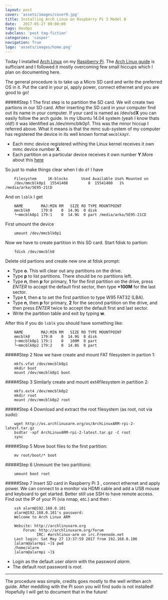 ```yaml
---
layout: post
cover: 'assets/images/cover9.jpg'
title: Installing Arch Linux on Raspberry Pi 3 Model B
date:   2017-05-27 00:00:00
tags: DevOps
subclass: 'post tag-fiction'
categories: 'casper'
navigation: True
logo: 'assets/images/home.png'
---
```


Today I installed [Arch Linux](https://www.archlinux.org/) on my [Raspberry Pi](https://www.raspberrypi.org/products/raspberry-pi-3-model-b/). The [Arch Linux guide](https://archlinuxarm.org/platforms/armv8/broadcom/raspberry-pi-3) is sufficiant and I followed it mostly overcoming few small hiccups which I plan on documenting here. 

The general procedure is to take up a Micro SD card and write the preferred OS in it. Put the card in your pi, apply power, connect ethernet and you are good to go! 

#####Step 1
The first step is to partition the SD card. We will create two partions in our SD card. After inserting the SD card in your computer find out its name in your computer. If your card is named as /dev/sd**X** you can easily follow the arch guide. In my Ubuntu 14.04 system (yeah I know thats old!) it was identified as /dev/mmcblk0p1. This was the minor hiccup I referred above. What it means is that the mmc sub-system of my computer has registered the device in its well known format `mmcblkXpY`. 

- Each mmc device registered withing the Linux kernel receives it own mmc device number **X**.
- Each partition on a particular device receives it own number **Y**.More about this [here](https://stackoverflow.com/a/21752229/5285588)

So just to make things clear when I do ``df`` I have

		Filesystem     1K-blocks      Used Available Use% Mounted on
		/dev/mmcblk0p1  15541408         8  15541400   1% /media/arka/5E95-21CD

And on `lsblk` I get 

		NAME        MAJ:MIN RM   SIZE RO TYPE MOUNTPOINT
		mmcblk0     179:0    0  14.9G  0 disk 
		└─mmcblk0p1 179:1    0  14.9G  0 part /media/arka/5E95-21CD

First umount the device 

		umount /dev/mmcblk0p1

Now we have to create partition in this SD card. Start fdisk to partion:

		fdisk /dev/mmcblk0

Delete old partions and create new one at fdisk prompt:

- Type **o**. This will clear out any partitions on the drive.
- Type **p** to list partitions. There should be no partitions left.
- Type **n**, then **p** for primary, **1** for the first partition on the drive, press *ENTER* to accept the default first sector, then type **+100M** for the last sector.
- Type **t**, then **c** to set the first partition to type W95 FAT32 (LBA).
- Type **n**, then **p** for primary, **2** for the second partition on the drive, and then press *ENTER* twice to accept the default first and last sector.
- Write the partition table and exit by typing **w**.

After this if you do `lsblk` you should have something like:

		NAME        MAJ:MIN RM   SIZE RO TYPE MOUNTPOINT
		mmcblk0     179:0    0  14.9G  0 disk 
		├─mmcblk0p1 179:1    0   100M  0 part 
		└─mmcblk0p2 179:2    0  14.8G  0 part

#####Step 2
Now we have create and mount FAT filesystem in partion 1:

		mkfs.vfat /dev/mmcblk0p1
		mkdir boot
		mount /dev/mmcblk0p1 boot

#####Step 3
Similarly create and mount ext4filesystem in partition 2:

		mkfs.ext4 /dev/mmcblk0p2
		mkdir root
		mount /dev/mmcblk0p2 root

#####Step 4
Download and extract the root filesystem (as root, not via sudo):

		wget http://os.archlinuxarm.org/os/ArchLinuxARM-rpi-2-latest.tar.gz
		bsdtar -xpf ArchLinuxARM-rpi-2-latest.tar.gz -C root
		sync

#####Step 5
Move boot files to the first partition:

		mv root/boot/* boot

#####Step 6
Unmount the two partitions:

		umount boot root

#####Step 7
Insert SD card in Raspberry Pi 3 , connect ethernet and apply power. We can connect to a monitor via HDMI cable and add a USB mouse and keyboard to get started. Better still use SSH to have remote access. Find out the IP of your Pi (via nmap, etc.) and then :

		ssh alarm@192.168.0.101
		alarm@192.168.0.101's password: 
		Welcome to Arch Linux ARM

     	Website: http://archlinuxarm.org
       	    Forum: http://archlinuxarm.org/forum
                  IRC: #archlinux-arm on irc.Freenode.net
		Last login: Sat May 27 13:37:59 2017 from 192.168.0.106
		[alarm@alarmpi ~]$ pwd
		/home/alarm
		[alarm@alarmpi ~]$ 

- Login as the default user *alarm* with the password *alarm*.
- The default root password is *root*.

*****
The procedure was simple, credits goes mostly to the well written arch guide. After meddling with the Pi soon you will find sudo is not installed! Hopefully I will get to document that in the future!
